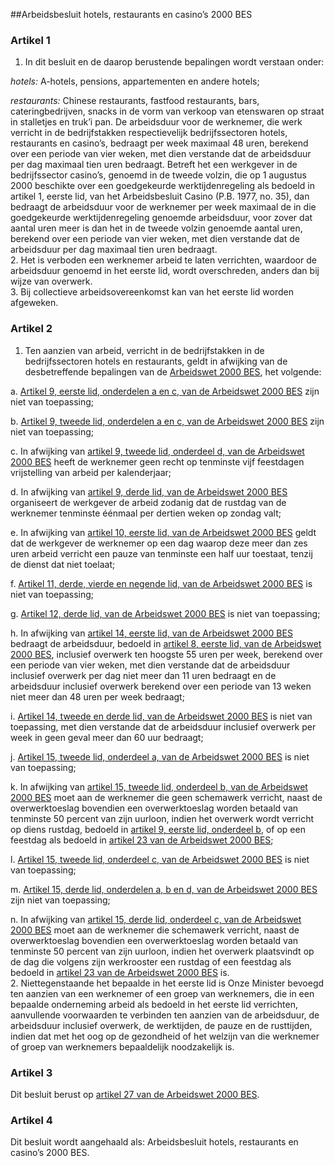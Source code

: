 <meta http-equiv='Content-Type' content='text/html; charset=utf-8' />

##Arbeidsbesluit hotels, restaurants en casino’s 2000 BES

### Artikel  1  

1.  In dit besluit en de daarop berustende bepalingen wordt verstaan onder: 

*hotels:* A-hotels, pensions, appartementen en andere hotels;  

*restaurants:* Chinese restaurants, fastfood restaurants, bars, cateringbedrijven, snacks in de vorm van verkoop van etenswaren op straat in stalletjes en truk’i pan.   De arbeidsduur voor de werknemer, die werk verricht in de bedrijfstakken respectievelijk bedrijfssectoren hotels, restaurants en casino’s, bedraagt per week maximaal 48 uren, berekend over een periode van vier weken, met dien verstande dat de arbeidsduur per dag maximaal tien uren bedraagt. Betreft het een werkgever in de bedrijfssector casino’s, genoemd in de tweede volzin, die op 1 augustus 2000 beschikte over een goedgekeurde werktijdenregeling als bedoeld in artikel 1, eerste lid, van het Arbeidsbesluit Casino (P.B. 1977, no. 35), dan bedraagt de arbeidsduur voor de werknemer per week maximaal de in die goedgekeurde werktijdenregeling genoemde arbeidsduur, voor zover dat aantal uren meer is dan het in de tweede volzin genoemde aantal uren, berekend over een periode van vier weken, met dien verstande dat de arbeidsduur per dag maximaal tien uren bedraagt.   
2.  Het is verboden een werknemer arbeid te laten verrichten, waardoor de arbeidsduur genoemd in het eerste lid, wordt overschreden, anders dan bij wijze van overwerk.   
3.  Bij collectieve arbeidsovereenkomst kan van het eerste lid worden afgeweken.  

### Artikel  2  

1.  Ten aanzien van arbeid, verricht in de bedrijfstakken in de bedrijfssectoren hotels en restaurants, geldt in afwijking van de desbetreffende bepalingen van de [Arbeidswet 2000 BES](../../../../../../../../../wet-BES/arbeidswet/2000/bes/BWBR0028202/README.md), het volgende: 

a. [Artikel 9, eerste lid, onderdelen a en c, van de Arbeidswet 2000 BES](../../../../../../../../../wet-BES/arbeidswet/2000/bes/BWBR0028202/README.md) zijn niet van toepassing;  

b. [Artikel 9, tweede lid, onderdelen a en c, van de Arbeidswet 2000 BES](../../../../../../../../../wet-BES/arbeidswet/2000/bes/BWBR0028202/README.md) zijn niet van toepassing;  

c. In afwijking van [artikel 9, tweede lid, onderdeel d, van de Arbeidswet 2000 BES](../../../../../../../../../wet-BES/arbeidswet/2000/bes/BWBR0028202/README.md) heeft de werknemer geen recht op tenminste vijf feestdagen vrijstelling van arbeid per kalenderjaar;  

d. In afwijking van [artikel 9, derde lid, van de Arbeidswet 2000 BES](../../../../../../../../../wet-BES/arbeidswet/2000/bes/BWBR0028202/README.md) organiseert de werkgever de arbeid zodanig dat de rustdag van de werknemer tenminste éénmaal per dertien weken op zondag valt;  

e. In afwijking van [artikel 10, eerste lid, van de Arbeidswet 2000 BES](../../../../../../../../../wet-BES/arbeidswet/2000/bes/BWBR0028202/README.md) geldt dat de werkgever de werknemer op een dag waarop deze meer dan zes uren arbeid verricht een pauze van tenminste een half uur toestaat, tenzij de dienst dat niet toelaat;  

f. [Artikel 11, derde, vierde en negende lid, van de Arbeidswet 2000 BES](../../../../../../../../../wet-BES/arbeidswet/2000/bes/BWBR0028202/README.md) is niet van toepassing;  

g. [Artikel 12, derde lid, van de Arbeidswet 2000 BES](../../../../../../../../../wet-BES/arbeidswet/2000/bes/BWBR0028202/README.md) is niet van toepassing;  

h. In afwijking van [artikel 14, eerste lid, van de Arbeidswet 2000 BES](../../../../../../../../../wet-BES/arbeidswet/2000/bes/BWBR0028202/README.md) bedraagt de arbeidsduur, bedoeld in [artikel 8, eerste lid, van de Arbeidswet 2000 BES](../../../../../../../../../wet-BES/arbeidswet/2000/bes/BWBR0028202/README.md), inclusief overwerk ten hoogste 55 uren per week, berekend over een periode van vier weken, met dien verstande dat de arbeidsduur inclusief overwerk per dag niet meer dan 11 uren bedraagt en de arbeidsduur inclusief overwerk berekend over een periode van 13 weken niet meer dan 48 uren per week bedraagt;  

i. [Artikel 14, tweede en derde lid, van de Arbeidswet 2000 BES](../../../../../../../../../wet-BES/arbeidswet/2000/bes/BWBR0028202/README.md) is niet van toepassing, met dien verstande dat de arbeidsduur inclusief overwerk per week in geen geval meer dan 60 uur bedraagt;  

j. [Artikel 15, tweede lid, onderdeel a, van de Arbeidswet 2000 BES](../../../../../../../../../wet-BES/arbeidswet/2000/bes/BWBR0028202/README.md) is niet van toepassing;  

k. In afwijking van [artikel 15, tweede lid, onderdeel b, van de Arbeidswet 2000 BES](../../../../../../../../../wet-BES/arbeidswet/2000/bes/BWBR0028202/README.md) moet aan de werknemer die geen schemawerk verricht, naast de overwerktoeslag bovendien een overwerktoeslag worden betaald van tenminste 50 percent van zijn uurloon, indien het overwerk wordt verricht op diens rustdag, bedoeld in [artikel 9, eerste lid, onderdeel b](../../../../../../../../../wet-BES/arbeidswet/2000/bes/BWBR0028202/README.md), of op een feestdag als bedoeld in [artikel 23 van de Arbeidswet 2000 BES](../../../../../../../../../wet-BES/arbeidswet/2000/bes/BWBR0028202/README.md);  

l. [Artikel 15, tweede lid, onderdeel c, van de Arbeidswet 2000 BES](../../../../../../../../../wet-BES/arbeidswet/2000/bes/BWBR0028202/README.md) is niet van toepassing;  

m. [Artikel 15, derde lid, onderdelen a, b en d, van de Arbeidswet 2000 BES](../../../../../../../../../wet-BES/arbeidswet/2000/bes/BWBR0028202/README.md) zijn niet van toepassing;  

n. In afwijking van [artikel 15, derde lid, onderdeel c, van de Arbeidswet 2000 BES](../../../../../../../../../wet-BES/arbeidswet/2000/bes/BWBR0028202/README.md) moet aan de werknemer die schemawerk verricht, naast de overwerktoeslag bovendien een overwerktoeslag worden betaald van tenminste 50 percent van zijn uurloon, indien het overwerk plaatsvindt op de dag die volgens zijn werkrooster een rustdag of een feestdag als bedoeld in [artikel 23 van de Arbeidswet 2000 BES](../../../../../../../../../wet-BES/arbeidswet/2000/bes/BWBR0028202/README.md) is.     
2.  Niettegenstaande het bepaalde in het eerste lid is Onze Minister bevoegd ten aanzien van een werknemer of een groep van werknemers, die in een bepaalde onderneming arbeid als bedoeld in het eerste lid verrichten, aanvullende voorwaarden te verbinden ten aanzien van de arbeidsduur, de arbeidsduur inclusief overwerk, de werktijden, de pauze en de rusttijden, indien dat met het oog op de gezondheid of het welzijn van die werknemer of groep van werknemers bepaaldelijk noodzakelijk is.  

### Artikel  3  

Dit besluit berust op [artikel 27 van de Arbeidswet 2000 BES](../../../../../../../../../wet-BES/arbeidswet/2000/bes/BWBR0028202/README.md). 

### Artikel  4  

Dit besluit wordt aangehaald als: Arbeidsbesluit hotels, restaurants en casino’s 2000 BES. 
